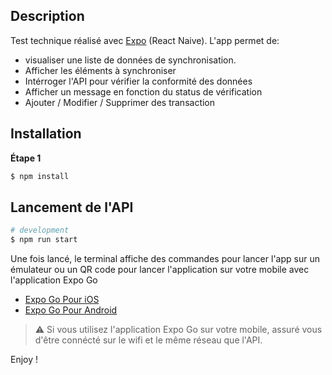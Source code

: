 ## Description

Test technique réalisé avec [Expo](https://docs.expo.dev/) (React Naive).
L'app permet de: 
- visualiser une liste de données de synchronisation.
- Afficher les éléments à synchroniser
- Intérroger l'API pour vérifier la conformité des données
- Afficher un message en fonction du status de vérification
- Ajouter / Modifier / Supprimer des transaction

## Installation

**Étape 1**

```bash
$ npm install
```

## Lancement de l'API

```bash
# development
$ npm run start
```

Une fois lancé, le terminal affiche des commandes pour lancer l'app sur un émulateur ou
un QR code pour lancer l'application sur votre mobile avec l'application Expo Go
- [Expo Go Pour iOS](https://itunes.apple.com/app/apple-store/id982107779)
- [Expo Go Pour Android](https://play.google.com/store/apps/details?id=host.exp.exponent&referrer=www)

> ⚠️ Si vous utilisez l'application Expo Go sur votre mobile, assuré vous d'être connécté sur le wifi et
> le même réseau que l'API.

Enjoy !


